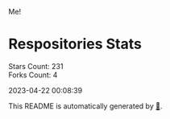 Me!

# Respositories Stats
Stars Count: 231  
Forks Count: 4

2023-04-22 00:08:39  

This README is automatically generated by [🐰](https://github.com/rnitta/rnitta).
